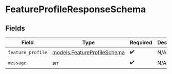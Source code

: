 # FeatureProfileResponseSchema


## Fields

| Field                                                            | Type                                                             | Required                                                         | Description                                                      |
| ---------------------------------------------------------------- | ---------------------------------------------------------------- | ---------------------------------------------------------------- | ---------------------------------------------------------------- |
| `feature_profile`                                                | [models.FeatureProfileSchema](../models/featureprofileschema.md) | :heavy_check_mark:                                               | N/A                                                              |
| `message`                                                        | *str*                                                            | :heavy_check_mark:                                               | N/A                                                              |